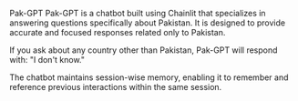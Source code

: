 Pak-GPT
Pak-GPT is a chatbot built using Chainlit that specializes in answering questions specifically about Pakistan. It is designed to provide accurate and focused responses related only to Pakistan.

If you ask about any country other than Pakistan, Pak-GPT will respond with:
"I don't know."

The chatbot maintains session-wise memory, enabling it to remember and reference previous interactions within the same session.
